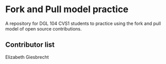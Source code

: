 # Fork and Pull model practice
A repository for DGL 104 CVS1 students to practice using the fork and pull model of open source contributions.

## Contributor list
Elizabeth Giesbrecht